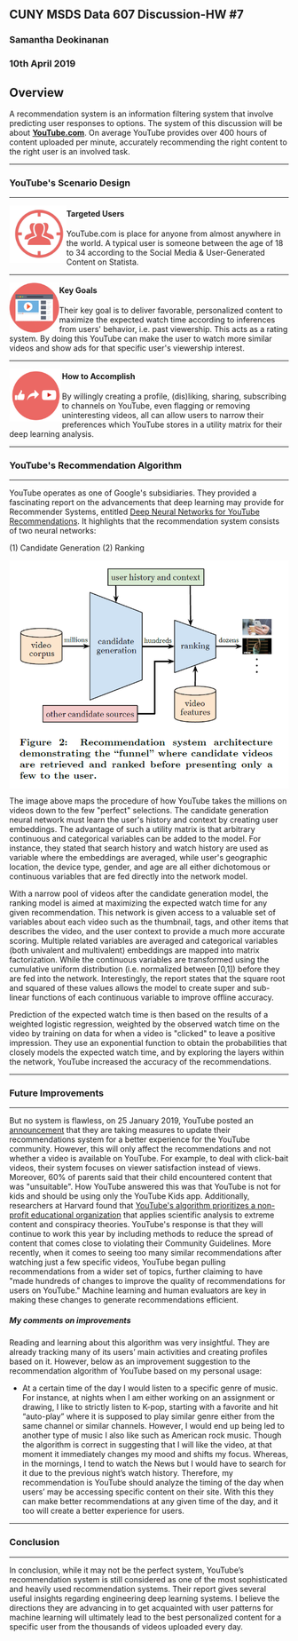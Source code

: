 ## CUNY MSDS Data 607 Discussion-HW #7
### Samantha Deokinanan
### 10th April 2019

## Overview
A recommendation system is an information filtering system that involve predicting user responses to options. The system of this discussion will be about [**YouTube.com**](https://www.youtube.com/). On average YouTube provides over 400 hours of content uploaded per minute, accurately recommending the right content to the right user is an involved task.

***
### YouTube's Scenario Design
***
<img align="left" src="https://raw.githubusercontent.com/greeneyefirefly/Data607/master/HomeWork/HW7/picture%201.png" width=103 height=103> 

#### Targeted Users
YouTube.com is place for anyone from almost anywhere in the world. A typical user is someone between the age of 18 to 34 according to the Social Media & User-Generated Content on Statista.
***

<img align="left" src="https://raw.githubusercontent.com/greeneyefirefly/Data607/master/HomeWork/HW7/picture%202.png" width=90 height=90> 

#### Key Goals
Their key goal is to deliver favorable, personalized content to maximize the expected watch time according to inferences from users' behavior, i.e. past viewership. This acts as a rating system. By doing this YouTube can make the user to watch more similar videos and show ads for that specific user's viewership interest.
***

<img align="left" src="https://raw.githubusercontent.com/greeneyefirefly/Data607/master/HomeWork/HW7/picture%203.png" width=95 height=95> 

#### How to Accomplish
By willingly creating a profile, (dis)liking, sharing, subscribing to channels on YouTube, even flagging or removing uninteresting videos, all can allow users to narrow their preferences which YouTube stores in a utility matrix for their deep learning analysis.

***
### YouTube's Recommendation Algorithm
***
YouTube operates as one of Google's subsidiaries. They provided a fascinating report on the advancements that deep learning may provide for Recommender Systems, entitled [Deep Neural Networks for YouTube Recommendations](https://ai.google/research/pubs/pub45530). It highlights that the recommendation system consists of two neural networks:

(1) Candidate Generation
(2) Ranking

<img align="center" src="https://raw.githubusercontent.com/greeneyefirefly/Data607/master/HomeWork/HW7/picture%204.png"> 

The image above maps the procedure of how YouTube takes the millions on videos down to the few "perfect" selections. The candidate generation neural network must learn the user's history and context by creating user embeddings. The advantage of such a utility matrix is that arbitrary continuous and categorical variables can be added to the model. For instance, they stated that search history and watch history are used as variable where the embeddings are averaged, while user's geographic location, the device type, gender, and age are all either dichotomous or continuous variables that are fed directly into the network model.  

With a narrow pool of videos after the candidate generation model, the ranking model is aimed at maximizing the expected watch time for any given recommendation. This network is given access to a valuable set of variables about each video such as the thumbnail, tags, and other items that describes the video, and the user context to provide a much more accurate scoring. Multiple related variables are averaged and categorical variables (both univalent and multivalent) embeddings are mapped into matrix factorization. While the continuous variables are transformed using the cumulative uniform distribution (i.e. normalized between [0,1]) before they are fed into the network. Interestingly, the report states that the square root and squared of these values allows the model to create super and sub-linear functions of each continuous variable to improve offline accuracy.

Prediction of the expected watch time is then based on the results of a weighted logistic regression, weighted by the observed watch time on the video by training on data for when a video is "clicked" to leave a positive impression. They use an exponential function to obtain the probabilities that closely models the expected watch time, and by exploring the layers within the network, YouTube increased the accuracy of the recommendations. 

***
### Future Improvements
***

But no system is flawless, on 25 January 2019, YouTube posted an [announcement](https://youtube.googleblog.com/2019/01/continuing-our-work-to-improve.html) that they are taking measures to update their recommendations system for a better experience for the YouTube community. However, this will only affect the recommendations and not whether a video is available on YouTube. For example, to deal with click-bait videos, their system focuses on viewer satisfaction instead of views. Moreover, 60% of parents said that their child encountered content that was "unsuitable". How YouTube answered this was that YouTube is not for kids and should be using only the YouTube Kids app. Additionally, researchers at Harvard found that [YouTube's algorithm prioritizes a non-profit educational organization](https://medium.com/@MediaManipulation/unite-the-right-how-youtubes-recommendation-algorithm-connects-the-u-s-far-right-9f1387ccfabd) that applies scientific analysis to extreme content and conspiracy theories. YouTube's response is that they will continue to work this year by including methods to reduce the spread of content that comes close to violating their Community Guidelines. More recently, when it comes to seeing too many similar recommendations after watching just a few specific videos, YouTube began pulling recommendations from a wider set of topics, further claiming to have "made hundreds of changes to improve the quality of recommendations for users on YouTube." Machine learning and human evaluators are key in making these changes to generate recommendations efficient.

##### My comments on improvements
Reading and learning about this algorithm was very insightful. They are already tracking many of its users’ main activities and creating profiles based on it. However, below as an improvement suggestion to the recommendation algorithm of YouTube based on my personal usage:

* At a certain time of the day I would listen to a specific genre of music. For instance, at nights when I am either working on an assignment or drawing, I like to strictly listen to K-pop, starting with a favorite and hit “auto-play” where it is supposed to play similar genre either from the same channel or similar channels. However, I would end up being led to another type of music I also like such as American rock music. Though the algorithm is correct in suggesting that I will like the video, at that moment it immediately changes my mood and shifts my focus. Whereas, in the mornings, I tend to watch the News but I would have to search for it due to the previous night’s watch history. Therefore, my recommendation is YouTube should analyze the timing of the day when users’ may be accessing specific content on their site. With this they can make better recommendations at any given time of the day, and it too will create a better experience for users.

***
### Conclusion
***
In conclusion, while it may not be the perfect system, YouTube’s recommendation system is still considered as one of the most sophisticated and heavily used recommendation systems. Their report gives several useful insights regarding engineering deep learning systems. I believe the directions they are advancing in to get acquainted with user patterns for machine learning will ultimately lead to the best personalized content for a specific user from the thousands of videos uploaded every day.
